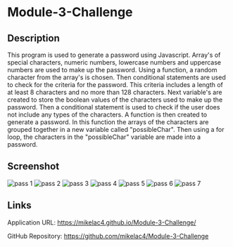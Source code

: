# Module-3-Challenge

## Description

This program is used to generate a password using Javascript. Array's of special characters, numeric numbers, lowercase numbers and uppercase numbers are used to make up the password. Using a function, a random character from the array's is chosen. Then conditional statements are used to check for the criteria for the password. This criteria includes a length of at least 8 characters and no more than 128 characters. Next variable's are created to store the boolean values of the characters used to make up the password. Then a conditional statement is used to check if the user does not include any types of the characters. A function is then created to generate a password. In this function the arrays of the characters are grouped together in a new variable called "possibleChar". Then using a for loop, the characters in the "possibleChar" variable are made into a password.

## Screenshot
![pass 1](https://user-images.githubusercontent.com/112447725/193719712-c6a3d398-9b4b-4772-82fd-fce9413b0030.png)
![pass 2](https://user-images.githubusercontent.com/112447725/193719713-ce8cf21e-1a6f-4298-8646-7ef0c8f83988.png)
![pass 3](https://user-images.githubusercontent.com/112447725/193719714-dae04b99-9fea-4402-ab46-7625cf82e765.png)
![pass 4](https://user-images.githubusercontent.com/112447725/193719715-08bb9d00-cff7-47b1-89ba-e2a84e54b11f.png)
![pass 5](https://user-images.githubusercontent.com/112447725/193719716-58552d65-2604-411a-8790-e59ce10df9dd.png)
![pass 6](https://user-images.githubusercontent.com/112447725/193719717-0c34a59d-45a5-45d9-b726-6378d5f72e99.png)
![pass 7](https://user-images.githubusercontent.com/112447725/193725689-f2ca378e-8f01-460c-88ac-d6f28c2c0f5c.png)


## Links

Application URL: https://mikelac4.github.io/Module-3-Challenge/

GitHub Repository: https://github.com/mikelac4/Module-3-Challenge
